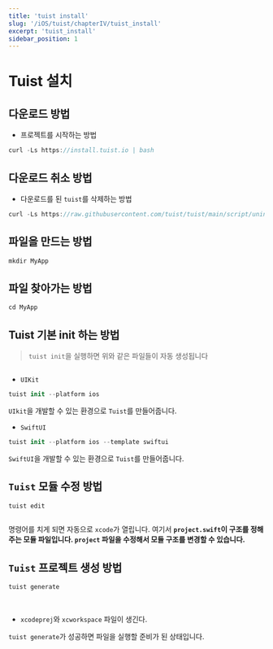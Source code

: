 ```yaml
---
title: 'tuist install'
slug: '/iOS/tuist/chapterIV/tuist_install'
excerpt: 'tuist_install'
sidebar_position: 1
---
```


# Tuist 설치

## 다운로드 방법

- 프로젝트를 시작하는 방법

```swift
curl -Ls https://install.tuist.io | bash
```

## 다운로드 취소 방법

- 다운로드를 된 `tuist`를 삭제하는 방법

```swift
curl -Ls https://raw.githubusercontent.com/tuist/tuist/main/script/uninstall | bash
```

## 파일을 만드는 방법

```swift
mkdir MyApp
```

## 파일 찾아가는 방법

```swift
cd MyApp
```

## Tuist 기본 init 하는 방법

> `tuist init`을 실행하면 위와 같은 파일들이 자동 생성됩니다

<img src="https://i.imghippo.com/files/mRcVa1722865505.png" alt="" border="0"/>

- `UIKit`

```swift
tuist init --platform ios
```

`UIkit`을 개발할 수 있는 환경으로 `Tuist`를 만들어줍니다.

- `SwiftUI`

```swift
tuist init --platform ios --template swiftui
```

`SwiftUI`을 개발할 수 있는 환경으로 `Tuist`를 만들어줍니다.

## `Tuist` 모듈 수정 방법

```swift
tuist edit
```

<img src="https://i.imghippo.com/files/KiFmi1722865603.png" alt="" border="0"/>

명령어를 치게 되면 자동으로 `xcode`가 열립니다. 여기서 **`project.swift`이 구조를 정해주는 모듈 파일입니다. `project` 파일을 수정해서 모듈 구조를 변경할 수 있습니다.**

## `Tuist` 프로젝트 생성 방법

```swift
tuist generate
```

<img src="https://i.imghippo.com/files/BVzaQ1722865623.png" alt="" border="0"/>

<img src="https://i.imghippo.com/files/q6Uio1722865643.png" alt="" border="0"/>

- `xcodeprej`와 `xcworkspace` 파일이 생긴다.

`tuist generate`가 성공하면 파일을 실행할 준비가 된 상태입니다.
